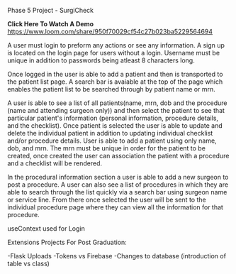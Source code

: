 Phase 5 Project - SurgiCheck

**Click Here To Watch A Demo** https://www.loom.com/share/950f70029cf54c27b023ba5229564694

A user must login to preform any actions or see any information. A sign up is located on the login page for users without a login. Username must be unique in addition to passwords being atleast 8 characters long.

Once logged in the user is able to add a patient and then is transported to the patient list page. A search bar is avaiable at the top of the page which enables the patient list to be searched through by patient name or mrn.

A user is able to see a list of all patients(name, mrn, dob and the procedure (name and attending surgeon only)) and then select the patient to see that particular patient's information (personal information, procedure details, and the checklist). Once patient is selected the user is able to update and delete the individual patient in addition to updating individual checklist and/or procedure details. User is able to add a patient using only name, dob, and mrn. The mrn must be unique in order for the patient to be created, once created the user can association the patient with a procedure and a checklist will be rendered. 

In the procedural information section a user is able to add a new surgeon to post a procedure. A user can also see a list of procedures in which they are able to search through the list quickly via a search bar using surgeon name or service line. From there once selected the user will be sent to the individual procedure page where they can view all the information for that procedure. 

useContext used for Login 


Extensions Projects For Post Graduation:

-Flask Uploads 
-Tokens vs Firebase
-Changes to database (introduction of table vs class)

